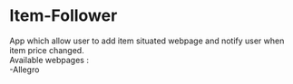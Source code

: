 # Item-Follower
App which allow user to add item situated webpage and notify user when item price changed.<br/>
Available webpages : <br/>
-Allegro
